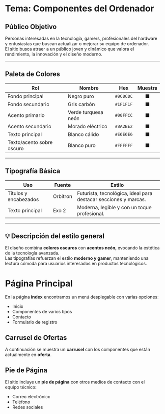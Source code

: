 #  Tema: Componentes del Ordenador

##  Público Objetivo
Personas interesadas en la tecnología, gamers, profesionales del hardware y entusiastas que buscan actualizar o mejorar su equipo de ordenador.  
El sitio busca atraer a un público joven y dinámico que valora el rendimiento, la innovación y el diseño moderno.

---

##  Paleta de Colores

| Rol | Nombre | Hex | Muestra |
|------|---------|------|:------:|
| Fondo principal | Negro puro | `#0C0C0C` | ■ |
| Fondo secundario | Gris carbón | `#1F1F1F` | ■ |
| Acento primario | Verde turquesa neón | `#00FFCC` | ■ |
| Acento secundario | Morado eléctrico | `#8A2BE2` | ■ |
| Texto principal | Blanco cálido | `#E6E6E6` | ■ |
| Texto/acento sobre oscuro | Blanco puro | `#FFFFFF` | ■ |

---

##  Tipografía Básica

| Uso | Fuente | Estilo |
|------|---------|--------|
| Títulos y encabezados | Orbitron | Futurista, tecnológica, ideal para destacar secciones y marcas. |
| Texto principal | Exo 2 | Moderna, legible y con un toque profesional. |

---

## 💡 Descripción del estilo general

El diseño combina **colores oscuros** con **acentos neón**, evocando la estética de la tecnología avanzada.  
Las tipografías refuerzan el estilo **moderno y gamer**, manteniendo una lectura cómoda para usuarios interesados en productos tecnológicos.


# Página Principal

En la página **index** encontramos un menú desplegable con varias opciones:

- Inicio
- Componentes de varios tipos
- Contacto
- Formulario de registro

## Carrusel de Ofertas

A continuación se muestra un **carrusel** con los componentes que están actualmente en **oferta**.

## Pie de Página

El sitio incluye un **pie de página** con otros medios de contacto con el equipo técnico:

- Correo electrónico
- Teléfono
- Redes sociales

